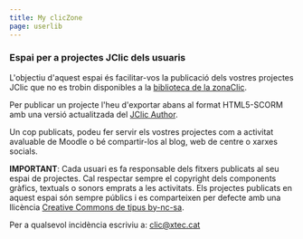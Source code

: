 ```yaml
---
title: My clicZone
page: userlib
---
```


### Espai per a projectes JClic dels usuaris

L'objectiu d'aquest espai és facilitar-vos la publicació dels vostres projectes JClic que no es trobin disponibles a la [biblioteca de la zonaClic](https://clic.xtec.cat/repo/).

Per publicar un projecte l'heu d'exportar abans al format HTML5-SCORM amb una versió actualitzada del [JClic Author](https://clic.xtec.cat/ca/jclic/download.htm).

Un cop publicats, podeu fer servir els vostres projectes com a activitat avaluable de Moodle o bé compartir-los al blog, web de centre o xarxes socials.

__IMPORTANT__: Cada usuari es fa responsable dels fitxers publicats al seu espai de projectes. Cal respectar sempre el copyright dels components gràfics, textuals o sonors emprats a les activitats. Els projectes publicats en aquest espai són sempre públics i es comparteixen per defecte amb una llicència [Creative Commons de tipus by-nc-sa](https://creativecommons.org/licenses/by-nc-sa/3.0/es/deed.ca).

Per a qualsevol incidència escriviu a: [clic@xtec.cat](mailto:clic.xtec.cat)
